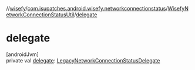 //[wisefy](../../../index.md)/[com.isupatches.android.wisefy.networkconnectionstatus](../index.md)/[WisefyNetworkConnectionStatusUtil](index.md)/[delegate](delegate.md)

# delegate

[androidJvm]\
private val [delegate](delegate.md): [LegacyNetworkConnectionStatusDelegate](../../com.isupatches.android.wisefy.networkconnectionstatus.delegates/-legacy-network-connection-status-delegate/index.md)
